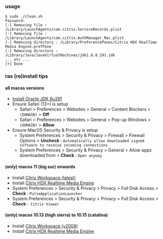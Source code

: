 ### usage
```
$ sudo ./clean.sh
Password:
[-] Removing file : /Library/LaunchAgents/com.citrix.ServiceRecords.plist
[-] Removing file : /Library/LaunchAgents/com.citrix.AuthManager_Mac.plist
[-] Removing directory : /Library/PreferencePanes/Citrix HDX RealTime Media Engine.prefPane
[-] Removing directory : /Library/Java/JavaVirtualMachines/jdk1.8.0_291.jdk
... etc ...
[+] Done
```

### ras (re)install tips
#### all macos versions
 - [Install Oracle JDK 8u291](https://www.oracle.com/java/technologies/javase/javase-jdk8-downloads.html)
 - Ensure Safari (13+) is setup
    - Safari > Preferences > Websites > General > Content Blockers > `(DOMAIN)` > **Off**
    - Safari > Preferences > Websites > General > Pop-up Windows > `(DOMAIN)` > **Allow**
 - Ensure MacOS Security & Privacy is setup
    - System Preferences > Security & Privacy > Firewall > Firewall Options > **Uncheck** : `Automatically allow downloaded signed software to receive incoming connections`
    - System Preferences > Security & Privacy > General > Allow apps downloaded from > **Check** : `Open anyway`
#### (only) macos 11 (big sur) onwards
 - Install [Citrix Workspace (latest)](https://www.citrix.com/downloads/workspace-app/mac/workspace-app-for-mac-latest.html)
 - Install [Citrix HDX Realtime Media Engine](https://www.citrix.com/downloads/workspace-app/additional-client-software/hdx-realtime-media-engine-29300.html)
 - System Preferences > Security & Privacy > Privacy > Full Disk Access > **Check** : `PulseApplicationLauncher`
 - System Preferences > Security & Privacy > Privacy > Full Disk Access > **Check** :` Citrix Viewer`
#### (only) macos 10.13 (high sierra) to 10.15 (catalina)
 - Install [Citrix Workspace (v2008)](https://www.citrix.com/downloads/workspace-app/legacy-receiver-for-mac/workspace-app-for-mac-2008.html)
 - Install [Citrix HDX Realtime Media Engine](https://www.citrix.com/downloads/workspace-app/additional-client-software/hdx-realtime-media-engine-29300.html)
